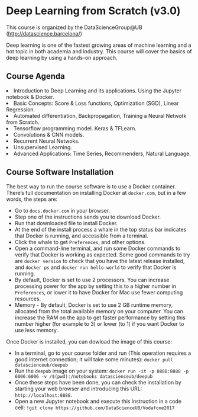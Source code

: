 # Deep Learning from Scratch (v3.0)

This course is organized by the DataScienceGroup@UB (http://datascience.barcelona/)

Deep learning is one of the fastest growing areas of machine learning and a hot topic in both academia and industry.
This course will cover the basics of deep learning by using a hands-on approach.

## Course Agenda

<li> Introduction to Deep Learning and its applications. Using the Jupyter notebook & Docker.
<li> Basic Concepts: Score & Loss functions, Optimization (SGD), Linear Regression.
<li> Automated differentiation, Backpropagation, Training a Neural Netwotk from Scratch.
<li> Tensorflow programming model. Keras & TFLearn. 
<li> Convolutions & CNN models.
<li> Recurrent Neural Netwoks.
<li> Unsupervised Learning.
<li> Advanced Applications: Time Series, Recommenders, Natural Language.

## Course Software Installation

The best way to run the course software is to use a Docker container. There’s full documentation on installing Docker at ``docker.com``, but in a few words, the steps are:

+ Go to ``docs.docker.com`` in your browser.
+ Step one of the instructions sends you to download Docker.
+ Run that downloaded file to install Docker.
+ At the end of the install process a whale in the top status bar indicates that Docker is running, and accessible from a terminal.
+ Click the whale to get ``Preferences``, and other options.
+ Open a command-line terminal, and run some Docker commands to verify that Docker is working as expected.
Some good commands to try are ``docker version`` to check that you have the latest release installed, and ``docker ps`` and ``docker run hello-world`` to verify that Docker is running. 
+ By default, Docker is set to use 2 processors. You can increase processing power for the app by setting this to a higher number in ``Preferences``, or lower it to have Docker for Mac use fewer computing resources.
+ Memory - By default, Docker is set to use 2 GB runtime memory, allocated from the total available memory on your computer. You can increase the RAM on the app to get faster performance by setting this number higher (for example to 3) or lower (to 1) if you want Docker to use less memory.

Once Docker is installed, you can dowload the image of this course:

+ In a terminal, go to your course folder and run (This operation requires a good internet connection; it will take some minutes):  ``docker pull datascienceub/deepub``    
+ Run the ``deepub`` image on your system: ``docker run -it -p 8888:8888 -p 6006:6006 -v /$(pwd):/notebooks datascienceub/deepub``
+ Once these steps have been done, you can check the installation by starting your web browser and introducing this  URL: ``http://localhost:8888``.
+ Open a new Jupyter notebook and execute this instruction in a code cell: ``!git clone https://github.com/DataScienceUB/Vodafone2017``
